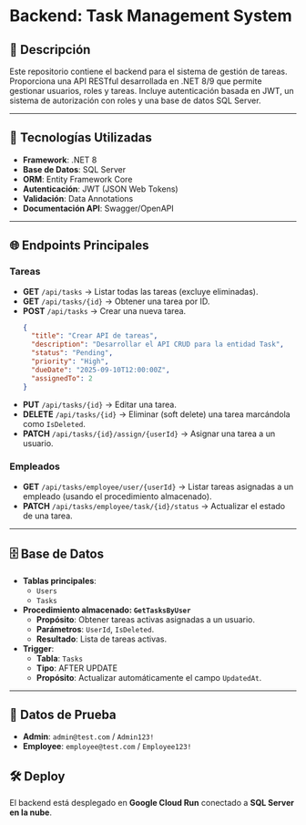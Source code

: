 # Backend: Task Management System

## 📝 Descripción
Este repositorio contiene el backend para el sistema de gestión de tareas. Proporciona una API RESTful desarrollada en .NET 8/9 que permite gestionar usuarios, roles y tareas. Incluye autenticación basada en JWT, un sistema de autorización con roles y una base de datos SQL Server.

---

## 🚀 Tecnologías Utilizadas
- **Framework**: .NET 8
- **Base de Datos**: SQL Server
- **ORM**: Entity Framework Core
- **Autenticación**: JWT (JSON Web Tokens)
- **Validación**: Data Annotations
- **Documentación API**: Swagger/OpenAPI

---

## 🌐 Endpoints Principales
### Tareas
- **GET** `/api/tasks` → Listar todas las tareas (excluye eliminadas).
- **GET** `/api/tasks/{id}` → Obtener una tarea por ID.
- **POST** `/api/tasks` → Crear una nueva tarea.
  ```json
  {
    "title": "Crear API de tareas",
    "description": "Desarrollar el API CRUD para la entidad Task",
    "status": "Pending",
    "priority": "High",
    "dueDate": "2025-09-10T12:00:00Z",
    "assignedTo": 2
  }
  ```
- **PUT** `/api/tasks/{id}` → Editar una tarea.
- **DELETE** `/api/tasks/{id}` → Eliminar (soft delete) una tarea marcándola como `IsDeleted`.
- **PATCH** `/api/tasks/{id}/assign/{userId}` → Asignar una tarea a un usuario.

### Empleados
- **GET** `/api/tasks/employee/user/{userId}` → Listar tareas asignadas a un empleado (usando el procedimiento almacenado).
- **PATCH** `/api/tasks/employee/task/{id}/status` → Actualizar el estado de una tarea.

---

## 🗄 Base de Datos
- **Tablas principales**: 
  - `Users`
  - `Tasks`
- **Procedimiento almacenado: `GetTasksByUser`**
  - **Propósito**: Obtener tareas activas asignadas a un usuario.
  - **Parámetros**: `UserId`, `IsDeleted`.
  - **Resultado**: Lista de tareas activas.
- **Trigger**:
  - **Tabla**: `Tasks`
  - **Tipo**: AFTER UPDATE
  - **Propósito**: Actualizar automáticamente el campo `UpdatedAt`.

---

## 🔐 Datos de Prueba
- **Admin**: `admin@test.com` / `Admin123!`
- **Employee**: `employee@test.com` / `Employee123!`


## 🛠 Deploy
El backend está desplegado en **Google Cloud Run** conectado a **SQL Server en la nube**. 
